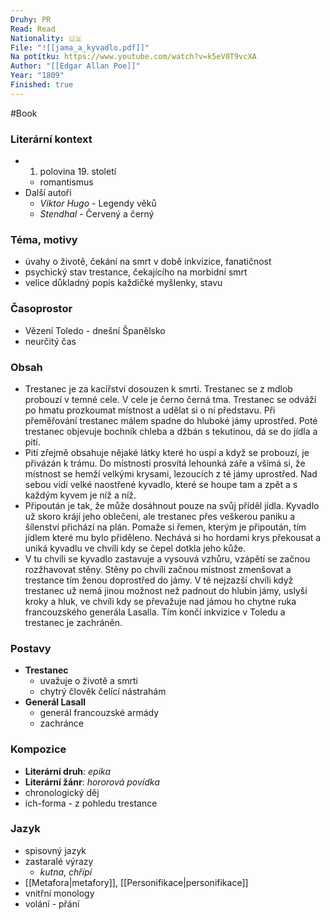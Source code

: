 ```yaml
---
Druhy: PR
Read: Read
Nationality: 🇺🇸
File: "![[jama_a_kyvadlo.pdf]]"
Na potítku: https://www.youtube.com/watch?v=k5eV0T9vcXA
Author: "[[Edgar Allan Poe]]"
Year: "1809"
Finished: true
---
```

#Book
### Literární kontext
- 1. polovina 19. století
	- romantismus
- Další autoři
	- *Viktor Hugo* - Legendy věků
	- *Stendhal* - Červený a černý
### Téma, motivy
- úvahy o životě, čekání na smrt v době inkvizice, fanatičnost
- psychický stav trestance, čekajícího na morbidní smrt
- velice důkladný popis každičké myšlenky, stavu
### Časoprostor
- Vězení Toledo - dnešní Španělsko
- neurčitý čas
### Obsah
- Trestanec je za kacířství dosouzen k smrti. Trestanec se z mdlob probouzí v temné cele. V cele je černo černá tma. Trestanec se odváží po hmatu prozkoumat místnost a udělat si o ní představu. Při přeměřování trestanec málem spadne do hluboké jámy uprostřed. Poté trestanec objevuje bochník chleba a džbán s tekutinou, dá se do jídla a pití. 
- Pití zřejmě obsahuje nějaké látky které ho uspí a když se probouzí, je přivázán k trámu. Do místnosti prosvítá lehounká záře a všímá si, že místnost se hemží velkými krysami, lezoucích z té jámy uprostřed. Nad sebou vidí velké naostřené kyvadlo, které se houpe tam a zpět a s každým kyvem je níž a níž.
- Připoután je tak, že může dosáhnout pouze na svůj příděl jídla. Kyvadlo už skoro krájí jeho oblečení, ale trestanec přes veškerou paniku a šílenství přichází na plán. Pomaže si řemen, kterým je připoután, tím jídlem které mu bylo přiděleno. Nechává si ho hordami krys překousat a uniká kyvadlu ve chvíli kdy se čepel dotkla jeho kůže.
- V tu chvíli se kyvadlo zastavuje a vysouvá vzhůru, vzápětí se začnou rozžhavovat stěny. Stěny po chvíli začnou místnost zmenšovat a trestance tím ženou doprostřed do jámy. V té nejzazší chvíli když trestanec už nemá jinou možnost než padnout do hlubin jámy, uslyší kroky a hluk, ve chvíli kdy se převažuje nad jámou ho chytne ruka francouzského generála Lasalla. Tím končí inkvizice v Toledu a trestanec je zachráněn.
### Postavy
- **Trestanec** 
	- uvažuje o životě a smrti
	- chytrý člověk čelící nástrahám
- **Generál Lasall**
	- generál francouzské armády
	- zachránce
### Kompozice
- **Literární druh**: *epika*
- **Literární žánr**: *hororová povídka*
- chronologický děj
- ich-forma - z pohledu trestance
### Jazyk
- spisovný jazyk
- zastaralé výrazy
	- *kutna*, *chřípí*
- [[Metafora|metafory]], [[Personifikace|personifikace]]
- vnitřní monology
- volání - přání